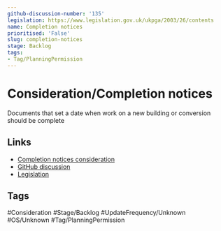 ```yaml
---
github-discussion-number: '135'
legislation: https://www.legislation.gov.uk/ukpga/2003/26/contents
name: Completion notices
prioritised: 'False'
slug: completion-notices
stage: Backlog
tags:
- Tag/PlanningPermission
---
```


# Consideration/Completion notices

Documents that set a date when work on a new building or conversion should be complete

## Links

* [Completion notices consideration](https://design.planning.data.gov.uk/planning-consideration/completion-notices)
* [GitHub discussion](https://github.com/digital-land/data-standards-backlog/discussions/135)
* [Legislation](https://www.legislation.gov.uk/ukpga/2003/26/contents)

## Tags

#Consideration #Stage/Backlog #UpdateFrequency/Unknown #OS/Unknown #Tag/PlanningPermission